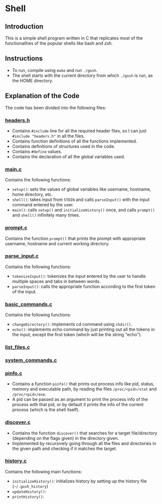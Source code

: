 # Shell

## Introduction
This is a simple shell program written in C that replicates most of the functionalities of the popular shells like bash and zsh.

## Instructions
* To run, compile using `make` and run `./gosh`.
* The shell starts with the current directory from which `./gosh` is run, as the HOME directory.

## Explanation of the Code

The code has been divided into the following files:

### [headers.h](headers.h)
* Contains `#include` line for all the required header files, so I can just `#include "headers.h"` in all the files.
* Contains function definitions of all the functions implemented.
* Contains definitions of structures used in the code.
* Contains `#define` values.
* Contains the declaration of all the global variables used.

### [main.c](main.c)
Contains the following functions:
* `setup()`: sets the values of global variables like username, hostname, home directory, etc.
* `shell()`: takes input from `STDIN` and calls `parseInput()` with the input command entered by the user.
* `main()`: calls `setup()` and `initializeHistory()` once, and calls `prompt()` and `shell()` infinitely many times.

### [prompt.c](prompt.c)
Contains the function `prompt()` that prints the prompt with appropriate username, hostname and current working directory.

### [parse_input.c](parse_input.c)
Contains the following functions:
* `tokenizeInput()`: tokenizes the input entered by the user to handle multiple spaces and tabs in between words.
* `parseInput()`: calls the appropriate function according to the first token of the input.

### [basic_commands.c](basic_commands.c)
Contains the following functions:
* `changeDirectory()`: implements cd command using `chdir()`.
* `echo()`: implements echo command by just printing out all the tokens in the input, except the first token (which will be the string "echo").

### [list_files.c](list_files.c)

### [system_commands.c](system_commands.c)

### [pinfo.c](pinfo.c)
* Contains a function `pinfo()` that prints out process info like pid, status, memory and executable path, by reading the files `/proc/<pid>/stat` and `/proc/<pid>/exe`.
* A pid can be passed as an argument to print the process info of the process with that pid, or by default it prints the info of the current process (which is the shell itself).

### [discover.c](discover.c)
* Contains the function `discover()` that searches for a target file/directory (depending on the flags given) in the directory given. 
* Implemented by recursively going through all the files and directories in the given path and checking if it matches the target.

### [history.c](history.c)
Contains the following main functions:
* `initializeHistory()`: initializes history by setting up the history file (`~/.gosh_history`) 
* `updateHistory()`:
* `printHistory()`:
